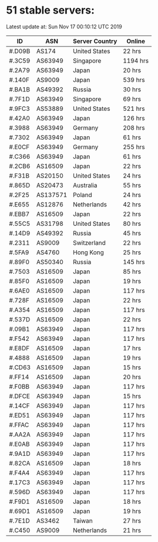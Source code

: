 # 51 stable servers:

Latest update at: Sun Nov 17 00:10:12 UTC 2019

| ID | ASN | Server Country | Online |
| -- | --- | -------------- | ------ |
| #.D09B | AS174 | United States | 22 hrs |
| #.3C59 | AS63949 | Singapore | 1194 hrs |
| #.2A79 | AS63949 | Japan | 20 hrs |
| #.140F | AS9009 | Japan | 539 hrs |
| #.BA1B | AS49392 | Russia | 30 hrs |
| #.7F1D | AS63949 | Singapore | 69 hrs |
| #.9FC3 | AS53889 | United States | 521 hrs |
| #.42A0 | AS63949 | Japan | 126 hrs |
| #.3988 | AS63949 | Germany | 208 hrs |
| #.7302 | AS63949 | Japan | 61 hrs |
| #.E0CF | AS63949 | Germany | 255 hrs |
| #.C366 | AS63949 | Japan | 61 hrs |
| #.2CB6 | AS16509 | Japan | 22 hrs |
| #.F31B | AS20150 | United States | 24 hrs |
| #.865D | AS20473 | Australia | 55 hrs |
| #.2F25 | AS137571 | Poland | 24 hrs |
| #.E655 | AS12876 | Netherlands | 42 hrs |
| #.EBB7 | AS16509 | Japan | 22 hrs |
| #.55C5 | AS31798 | United States | 80 hrs |
| #.14D9 | AS49392 | Russia | 45 hrs |
| #.2311 | AS9009 | Switzerland | 22 hrs |
| #.5FA9 | AS4760 | Hong Kong | 25 hrs |
| #.89F0 | AS50340 | Russia | 145 hrs |
| #.7503 | AS16509 | Japan | 85 hrs |
| #.85F0 | AS16509 | Japan | 19 hrs |
| #.6AE0 | AS16509 | Japan | 117 hrs |
| #.728F | AS16509 | Japan | 22 hrs |
| #.A354 | AS16509 | Japan | 117 hrs |
| #.537D | AS16509 | Japan | 22 hrs |
| #.09B1 | AS63949 | Japan | 117 hrs |
| #.F542 | AS63949 | Japan | 117 hrs |
| #.E8DF | AS16509 | Japan | 17 hrs |
| #.4888 | AS16509 | Japan | 19 hrs |
| #.CD63 | AS16509 | Japan | 15 hrs |
| #.FF14 | AS16509 | Japan | 20 hrs |
| #.F0BB | AS63949 | Japan | 117 hrs |
| #.DFCE | AS63949 | Japan | 15 hrs |
| #.14CF | AS63949 | Japan | 117 hrs |
| #.ED51 | AS63949 | Japan | 117 hrs |
| #.FFAC | AS63949 | Japan | 117 hrs |
| #.AA2A | AS63949 | Japan | 117 hrs |
| #.E0AB | AS63949 | Japan | 117 hrs |
| #.9A1D | AS63949 | Japan | 117 hrs |
| #.82CA | AS16509 | Japan | 18 hrs |
| #.F4A4 | AS63949 | Japan | 117 hrs |
| #.17C3 | AS63949 | Japan | 117 hrs |
| #.596D | AS63949 | Japan | 117 hrs |
| #.F9D1 | AS16509 | Japan | 18 hrs |
| #.69D1 | AS16509 | Japan | 19 hrs |
| #.7E1D | AS3462 | Taiwan | 27 hrs |
| #.C450 | AS9009 | Netherlands | 21 hrs |

